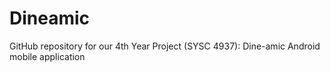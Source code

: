 # Dineamic
GitHub repository for our 4th Year Project (SYSC 4937): Dine-amic Android mobile application
